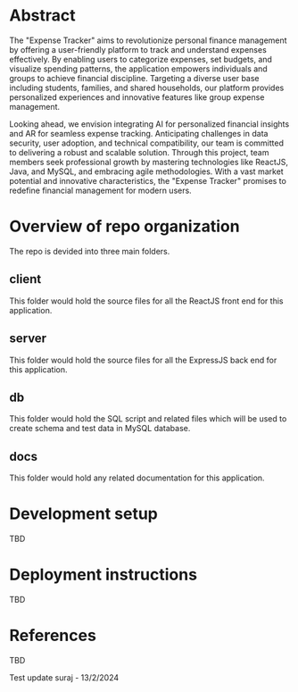 # Abstract

The "Expense Tracker" aims to revolutionize personal finance management by offering a user-friendly platform to track and understand expenses effectively. By enabling users to categorize expenses, set budgets, and visualize spending patterns, the application empowers individuals and groups to achieve financial discipline. Targeting a diverse user base including students, families, and shared households, our platform provides personalized experiences and innovative features like group expense management. 

Looking ahead, we envision integrating AI for personalized financial insights and AR for seamless expense tracking. Anticipating challenges in data security, user adoption, and technical compatibility, our team is committed to delivering a robust and scalable solution. Through this project, team members seek professional growth by mastering technologies like ReactJS, Java, and MySQL, and embracing agile methodologies. With a vast market potential and innovative characteristics, the "Expense Tracker" promises to redefine financial management for modern users.

# Overview of repo organization

The repo is devided into three main folders.

## client

This folder would hold the source files for all the ReactJS front end for this application.

## server

This folder would hold the source files for all the ExpressJS back end for this application.

## db

This folder would hold the SQL script and related files which will be used to create schema and test data in MySQL database.

## docs

This folder would hold any related documentation for this application.

# Development setup
TBD

# Deployment instructions
TBD

# References
TBD

Test update suraj - 13/2/2024